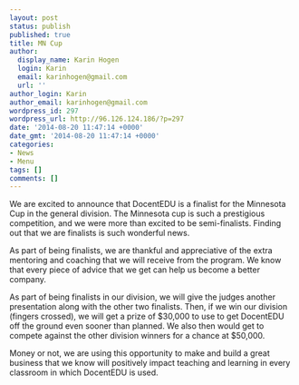 ```yaml
---
layout: post
status: publish
published: true
title: MN Cup
author:
  display_name: Karin Hogen
  login: Karin
  email: karinhogen@gmail.com
  url: ''
author_login: Karin
author_email: karinhogen@gmail.com
wordpress_id: 297
wordpress_url: http://96.126.124.186/?p=297
date: '2014-08-20 11:47:14 +0000'
date_gmt: '2014-08-20 11:47:14 +0000'
categories:
- News
- Menu
tags: []
comments: []
---
```

<p>We are excited to announce that DocentEDU is a finalist for the Minnesota Cup in the general division. The Minnesota cup is such a prestigious competition, and we were more than excited to be semi-finalists. Finding out that we are finalists is such wonderful news.</p>
<p>As part of being finalists, we are thankful and appreciative of the extra mentoring and coaching that we will receive from the program. We know that every piece of advice that we get can help us become a better company.</p>
<p>As part of being finalists in our division, we will give the judges another presentation along with the other two finalists. Then, if we win our division (fingers crossed), we will get a prize of $30,000 to use to get DocentEDU off the ground even sooner than planned. We also then would get to compete against the other division winners for a chance at $50,000.</p>
<p>Money or not, we are using this opportunity to make and build a great business that we know will positively impact teaching and learning in every classroom in which DocentEDU is used.</p>

